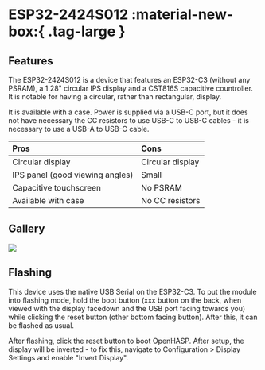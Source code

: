 # ESP32-2424S012 :material-new-box:{ .tag-large }

## Features

The ESP32-2424S012 is a device that features an ESP32-C3 (without any PSRAM), a 1.28" circular IPS display and a CST816S capacitive countroller. It is notable for having a circular, rather than rectangular, display. 

It is available with a case. Power is supplied via a USB-C port, but it does not have necessary the CC resistors to use USB-C to USB-C cables - it is necessary to use a USB-A to USB-C cable. 

| Pros                   | Cons
|:-----                  |:----
| Circular display       | Circular display
| IPS panel (good viewing angles) | Small
| Capacitive touchscreen | No PSRAM
| Available with case    | No CC resistors


## Gallery

<div class="row justify-content-center">
    <a href="../images/esp32-2424s012.jpg" data-toggle="lightbox" data-gallery="example-gallery" class="col-sm-4" data-title="ESP32-2424S012" data-footer="A lightbulb toggle with colour control.">
        <img src="../images/esp32-2424s012.jpg" class="img-fluid">
    </a>
</div>

## Flashing
This device uses the native USB Serial on the ESP32-C3. To put the module into flashing mode, hold the boot button (xxx button on the back, when viewed with the display facedown and the USB port facing towards you) while clicking the reset button (other bottom facing button). After this, it can be flashed as usual.

After flashing, click the reset button to boot OpenHASP. After setup, the display will be inverted - to fix this, navigate to Configuration &gt; Display Settings and enable "Invert Display". 